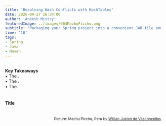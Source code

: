 ```yaml
---
title: 'Resolving Hash Conflicts with HashTables'
date: 2020-04-27 16:34:00
author: 'Aneesh Mistry'
featuredImage: ../images/004MachuPicchu.png
subtitle: 'Packaging your Spring project into a convenient JAR file and applying logging to them for feedback.'
time: '10'
tags:
- Spring
- Java
- Maven
---
```

<br>
<strong>Key Takeaways</strong><br>
&#8226; The .<br>
&#8226; The .<br>
&#8226; The.<br>

<br>
<h4>Title</h4>




<br>
<small style="float: right;" >Picture: Machu Picchu, Peru by <a target="_blank" href="https://unsplash.com/@willianjusten">Willian Justen de Vasconcellos</small></a><br>